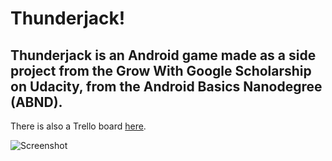 ﻿# Thunderjack!
## Thunderjack is an Android game made as a side project from the Grow With Google Scholarship on Udacity, from the Android Basics Nanodegree (ABND).

There is also a Trello board [here](https://trello.com/b/bOMO4w5o/thunderjack).

![Screenshot](https://trello-attachments.s3.amazonaws.com/5ac04352a0648436a3974936/5ac054cf2ed87136baba90db/5cb70a7c6655fce3578be3b2c50cc5ef/thunderjack.png)
